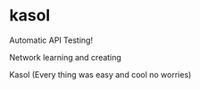 # kasol

Automatic API Testing!

Network learning and creating

Kasol (Every thing was easy and cool no worries)


